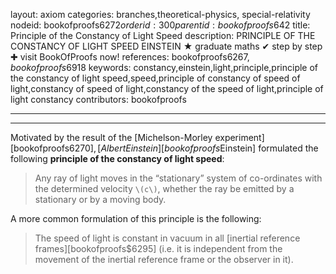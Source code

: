 layout: axiom
categories: branches,theoretical-physics, special-relativity
nodeid: bookofproofs$6272
orderid: 300
parentid: bookofproofs$642
title: Principle of the Constancy of Light Speed
description: PRINCIPLE OF THE CONSTANCY OF LIGHT SPEED EINSTEIN &#9733; graduate maths &#10004; step by step &#10010; visit BookOfProofs now!
references: bookofproofs$6267,bookofproofs$6918
keywords: constancy,einstein,light,principle,principle of the constancy of light speed,speed,principle of constancy of speed of light,constancy of speed of light,constancy of the speed of light,principle of light constancy
contributors: bookofproofs


---


---

Motivated by the result of the [Michelson-Morley experiment][bookofproofs$6270], [Albert Einstein][bookofproofs$Einstein] formulated the following **principle of the constancy of light speed**:

> Any ray of light moves in the “stationary” system of co-ordinates with the determined velocity `\(c\)`, whether the ray be emitted by a stationary or by a moving body.

A more common formulation of this principle is the following:

> The speed of light is constant in vacuum in all [inertial reference frames][bookofproofs$6295] (i.e. it is independent from the movement of the inertial reference frame or the observer in it).
